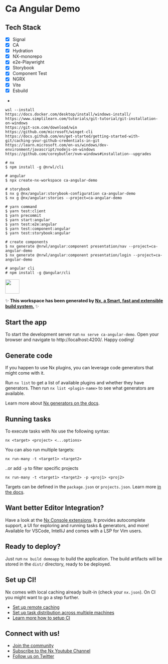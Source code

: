 # Ca Angular Demo

## Tech Stack
- [x] Signal
- [x] CA
- [x] Hydration
- [x] NX-monorepo
- [x] e2e-Playwright
- [x] Storybook
- [x] Component Test
- [x] NGRX 
- [x] Vite
- [x] Esbuild 
- 
```dotnetcli
wsl --install
https://docs.docker.com/desktop/install/windows-install/
https://www.simplilearn.com/tutorials/git-tutorial/git-installation-on-windows
https://git-scm.com/download/win
https://github.com/microsoft/winget-cli
https://docs.github.com/en/get-started/getting-started-with-git/caching-your-github-credentials-in-git
https://learn.microsoft.com/en-us/windows/dev-environment/javascript/nodejs-on-windows
https://github.com/coreybutler/nvm-windows#installation--upgrades

# nx
$ npm install -g @nrwl/cli

# angular
$ npx create-nx-workspace ca-angular-demo

# storybook
$ nx g @nx/angular:storybook-configuration ca-angular-demo
$ nx g @nx/angular:stories --project=ca-angular-demo

# yarn command
$ yarn test:client
$ yarn precommit
$ yarn start:angular
$ yarn test:e2e:angular
$ yarn test:component:angular
$ yarn test:storybook:angular

# create components
$ nx generate @nrwl/angular:component presentation/nav --project=ca-angular-demo
$ nx generate @nrwl/angular:component presentation/login --project=ca-angular-demo

# angular cli
# npm install -g @angular/cli

```


<a alt="Nx logo" href="https://nx.dev" target="_blank" rel="noreferrer"><img src="https://raw.githubusercontent.com/nrwl/nx/master/images/nx-logo.png" width="45"></a>

✨ **This workspace has been generated by [Nx, a Smart, fast and extensible build system.](https://nx.dev)** ✨


## Start the app

To start the development server run `nx serve ca-angular-demo`. Open your browser and navigate to http://localhost:4200/. Happy coding!


## Generate code

If you happen to use Nx plugins, you can leverage code generators that might come with it.

Run `nx list` to get a list of available plugins and whether they have generators. Then run `nx list <plugin-name>` to see what generators are available.

Learn more about [Nx generators on the docs](https://nx.dev/plugin-features/use-code-generators).

## Running tasks

To execute tasks with Nx use the following syntax:

```
nx <target> <project> <...options>
```

You can also run multiple targets:

```
nx run-many -t <target1> <target2>
```

..or add `-p` to filter specific projects

```
nx run-many -t <target1> <target2> -p <proj1> <proj2>
```

Targets can be defined in the `package.json` or `projects.json`. Learn more [in the docs](https://nx.dev/core-features/run-tasks).

## Want better Editor Integration?

Have a look at the [Nx Console extensions](https://nx.dev/nx-console). It provides autocomplete support, a UI for exploring and running tasks & generators, and more! Available for VSCode, IntelliJ and comes with a LSP for Vim users.

## Ready to deploy?

Just run `nx build demoapp` to build the application. The build artifacts will be stored in the `dist/` directory, ready to be deployed.

## Set up CI!

Nx comes with local caching already built-in (check your `nx.json`). On CI you might want to go a step further.

- [Set up remote caching](https://nx.dev/core-features/share-your-cache)
- [Set up task distribution across multiple machines](https://nx.dev/nx-cloud/features/distribute-task-execution)
- [Learn more how to setup CI](https://nx.dev/recipes/ci)

## Connect with us!

- [Join the community](https://nx.dev/community)
- [Subscribe to the Nx Youtube Channel](https://www.youtube.com/@nxdevtools)
- [Follow us on Twitter](https://twitter.com/nxdevtools)
